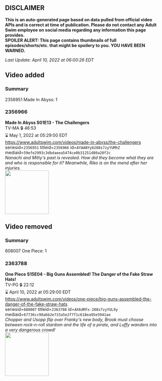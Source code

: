 ## DISCLAIMER
**This is an auto-generated page based on data pulled from official video APIs and is correct at time of publication. Please do not contact any Adult Swim employee on social media regarding any information this page provides.**  
**SPOILER ALERT: This page contains thumbnails of full episodes/shorts/etc. that might be spoilery to you. YOU HAVE BEEN WARNED.**  

_Last Update: April 10, 2022 at 06:00:26 EDT_
## Video added
### Summary
2356951 Made In Abyss: 1  
### 2356966
**Made In Abyss S01E13 - The Challengers**  
TV-MA 🔒 46:53  
⌛ May 1, 2022 at 05:29:00 EDT  
https://www.adultswim.com/videos/made-in-abyss/the-challengers  
seriesid=`2356951` titleid=`2356966` id=`AYAANYy6208s7zyYUMhZ` mediaid=`59efe2993c3dbdaeea5474ce0b31251d80a20f2c`  
_Nanachi and Mitty's past is revealed. How did they become what they are and who is responsible for it? Meanwhile, Riko is on the mend after her injuries._  
<a href="https://media.cdn.adultswim.com/uploads/20220406/thumbnails/2_2246144923-MadeInAbyss_013_TheChallengers.png"><img src="https://media.cdn.adultswim.com/uploads/20220406/thumbnails/2_2246144923-MadeInAbyss_013_TheChallengers.png" height="144px" /></a>
## Video removed
### Summary
608007 One Piece: 1  
### 2363788
**One Piece S15E04 - Big Guns Assembled! The Danger of the Fake Straw Hats!**  
TV-PG 🔒 22:12  
⌛ April 10, 2022 at 05:29:00 EDT  
https://www.adultswim.com/videos/one-piece/big-guns-assembled-the-danger-of-the-fake-straw-hats  
seriesid=`608007` titleid=`2363788` id=`AX6dRFx-208s7zyYUL9y` mediaid=`67736cc98abb2e733a5e2f7f1c618ea95e5941ae`  
_Chopper and Usopp flip over Franky's new body, Brook must choose between rock-n-roll stardom and the life of a pirate, and Luffy wanders into a very dangerous crowd!_  
<a href="https://media.cdn.adultswim.com/uploads/20220127/thumbnails/2_221271551226-OnePiece_520_BigGunsAssembledTheDangerOfTheFakeStrawHats.png"><img src="https://media.cdn.adultswim.com/uploads/20220127/thumbnails/2_221271551226-OnePiece_520_BigGunsAssembledTheDangerOfTheFakeStrawHats.png" height="144px" /></a>
